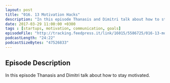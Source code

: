 ```yaml
---
layout: post
title: "016. 13 Motivation Hacks"
description: "In this episode Thanasis and Dimitri talk about how to stay motivated."
date: 2017-03-29 11:00:00 +0300
tags : [startups, motivation, communication, goals]
episodeFile: "http://tracking.feedpress.it/link/16015/5586725/016-13-motivation-hacks.mp3"
podcastLength: "24:22"
podcastSizeBytes: "47526833"
---
```


## Episode Description

In this episode Thanasis and Dimitri talk about how to stay motivated.
